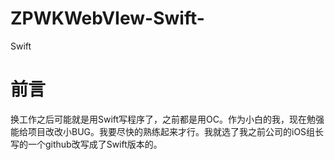 # ZPWKWebVIew-Swift-
Swift
# 前言

换工作之后可能就是用Swift写程序了，之前都是用OC。作为小白的我，现在勉强能给项目改改小BUG。我要尽快的熟练起来才行。我就选了我之前公司的iOS组长写的一个github改写成了Swift版本的。


